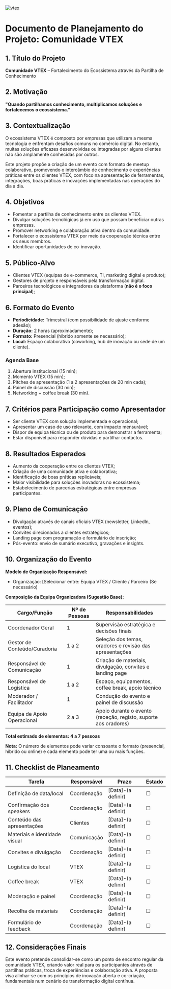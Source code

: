 ![vtex](https://nossafarmacia.vtexassets.com/assets/vtex.file-manager-graphql/images/8531c76c-140c-48e0-b07c-49db50760c36___f3ba1e5e59eb29754597290f0c09eb10.png)

# Documento de Planejamento do Projeto: Comunidade VTEX

## 1. Título do Projeto
**Comunidade VTEX** – Fortalecimento do Ecossistema através da Partilha de Conhecimento

## 2. Motivação
**"Quando partilhamos conhecimento, multiplicamos soluções e fortalecemos o ecossistema."**

## 3. Contextualização
O ecossistema VTEX é composto por empresas que utilizam a mesma tecnologia e enfrentam desafios comuns no comércio digital. No entanto, muitas soluções eficazes desenvolvidas ou integradas por alguns clientes não são amplamente conhecidas por outros.

Este projeto propõe a criação de um evento com formato de meetup colaborativo, promovendo o intercâmbio de conhecimento e experiências práticas entre os clientes VTEX, com foco na apresentação de ferramentas, integrações, boas práticas e inovações implementadas nas operações do dia a dia.

## 4. Objetivos
- Fomentar a partilha de conhecimento entre os clientes VTEX.
- Divulgar soluções tecnológicas já em uso que possam beneficiar outras empresas.
- Promover networking e colaboração ativa dentro da comunidade.
- Fortalecer o ecossistema VTEX por meio da cooperação técnica entre os seus membros.
- Identificar oportunidades de co-inovação.

## 5. Público-Alvo
- Clientes VTEX (equipas de e-commerce, TI, marketing digital e produto);
- Gestores de projeto e responsáveis pela transformação digital.
- Parceiros tecnológicos e integradores da plataforma (**não é o foco principal**);

## 6. Formato do Evento
- **Periodicidade:** Trimestral (com possibilidade de ajuste conforme adesão);
- **Duração:** 2 horas (aproximadamente);
- **Formato:** Presencial (híbrido somente se necessário);
- **Local:** Espaço colaborativo (coworking, hub de inovação ou sede de um cliente).

### Agenda Base
1. Abertura institucional (15 min);
2. Momento VTEX (15 min);
3. Pitches de apresentação (1 a 2 apresentações de 20 min cada);
4. Painel de discussão (30 min);
5. Networking + coffee break (30 min).

## 7. Critérios para Participação como Apresentador
- Ser cliente VTEX com solução implementada e operacional;
- Apresentar um caso de uso relevante, com impacto mensurável;
- Dispor de equipa técnica ou de produto para demonstrar a ferramenta;
- Estar disponível para responder dúvidas e partilhar contactos.

## 8. Resultados Esperados
- Aumento da cooperação entre os clientes VTEX;
- Criação de uma comunidade ativa e colaborativa;
- Identificação de boas práticas replicáveis;
- Maior visibilidade para soluções inovadoras no ecossistema;
- Estabelecimento de parcerias estratégicas entre empresas participantes.

## 9. Plano de Comunicação
- Divulgação através de canais oficiais VTEX (newsletter, LinkedIn, eventos);
- Convites direcionados a clientes estratégicos;
- Landing page com programação e formulário de inscrição;
- Pós-evento: envio de sumário executivo, gravações e insights.

## 10. Organização do Evento
**Modelo de Organização Responsável:**
- Organização: [Selecionar entre: Equipa VTEX / Cliente / Parceiro (Se necessário)

**Composição da Equipa Organizadora (Sugestão Base):**

| Cargo/Função                   | Nº de Pessoas | Responsabilidades                                                |
|-------------------------------|----------------|------------------------------------------------------------------|
| Coordenador Geral             | 1              | Supervisão estratégica e decisões finais                         |
| Gestor de Conteúdo/Curadoria | 1 a 2          | Seleção dos temas, oradores e revisão das apresentações          |
| Responsável de Comunicação   | 1              | Criação de materiais, divulgação, convites e landing page        |
| Responsável de Logística      | 1 a 2          | Espaço, equipamentos, coffee break, apoio técnico                |
| Moderador / Facilitador       | 1              | Condução do evento e painel de discussão                         |
| Equipa de Apoio Operacional   | 2 a 3          | Apoio durante o evento (receção, registo, suporte aos oradores) |


**Total estimado de elementos: 4 a 7 pessoas**

**Nota:** O número de elementos pode variar consoante o formato (presencial, híbrido ou online) e cada elemento pode ter uma ou mais funções.

## 11. Checklist de Planeamento

| Tarefa | Responsável | Prazo | Estado |
|--------|-------------|--------|--------|
| Definição de data/local | Coordenação | [Data]-(a definir) | ☐ |
| Confirmação dos speakers | Coordenação | [Data]-(a definir) | ☐ |
| Conteúdo das apresentações | Clientes | [Data]-(a definir) | ☐ |
| Materiais e identidade visual | Comunicação | [Data]-(a definir) | ☐ |
| Convites e divulgação | Coordenação | [Data]-(a definir) | ☐ |
| Logística do local | VTEX | [Data]-(a definir) | ☐ |
| Coffee break | VTEX | [Data]-(a definir) | ☐ |
| Moderação e painel | Coordenação | [Data]-(a definir) | ☐ |
| Recolha de materiais | Coordenação | [Data]-(a definir) | ☐ |
| Formulário de feedback | Coordenação | [Data]-(a definir) | ☐ |

## 12. Considerações Finais
Este evento pretende consolidar-se como um ponto de encontro regular da comunidade VTEX, criando valor real para os participantes através de partilhas práticas, troca de experiências e colaboração ativa. A proposta visa alinhar-se com os princípios de inovação aberta e co-criação, fundamentais num cenário de transformação digital contínua.
